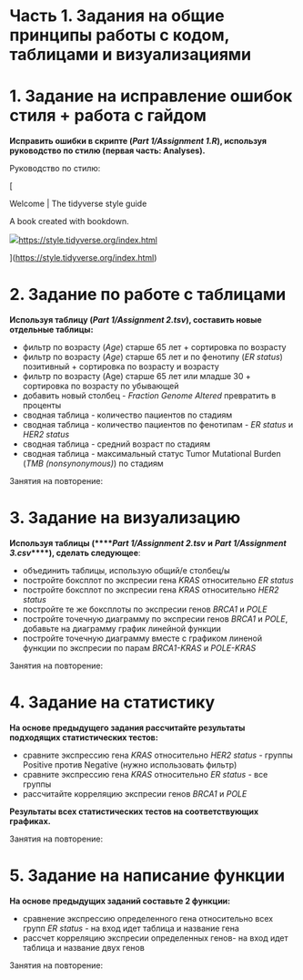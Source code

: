 # Часть 1. Задания на общие принципы работы с кодом, таблицами и визуализациями

1\. Задание на исправление ошибок стиля + работа с гайдом
=========================================================

  

**Исправить ошибки в скрипте (****_Part 1/Assignment 1.R_****), используя руководство по стилю (первая часть: Analyses).**

Руководство по стилю:

[

Welcome | The tidyverse style guide

A book created with bookdown.

![](https://www.google.com/s2/favicons?domain_url=https%3A%2F%2Fstyle.tidyverse.org%2Findex.html)https://style.tidyverse.org/index.html

](https://style.tidyverse.org/index.html)

2\. Задание по работе с таблицами
=================================

**Используя таблицу (****_Part 1/Assignment 2.tsv_****), составить новые отдельные таблицы:**

*   фильтр по возрасту (_Age_) старше 65 лет + сортировка по возрасту
*   фильтр по возрасту (_Age_) старше 65 лет и по фенотипу (_ER status_) позитивный + сортировка по возрасту и возрасту
*   фильтр по возрасту (Age) старше 65 лет или младше 30 + сортировка по возрасту по убывающей
*   добавить новый столбец - _Fraction Genome Altered_ превратить в проценты
*   сводная таблица - количество пациентов по стадиям
*   сводная таблица - количество пациентов по фенотипам - _ER status_ и _HER2 status_
*   сводная таблица - средний возраст по стадиям
*   сводная таблица - максимальный статус Tumor Mutational Burden (_TMB (nonsynonymous)_) по стадиям

Занятия на повторение:[](https://app.clickup.com/2590629/v/dc/2f1x5-1041/2f1x5-201?block=block-f9007f41-42d8-4214-9e21-8330de059226)

3\. Задание на визуализацию
===========================

**Используя таблицы (****_Part 1/Assignment 2.tsv_** **и** **_Part 1/Assignment 3.csv_****), сделать следующее**:

*   объединить таблицы, использую общий/е столбец/ы
*   постройте боксплот по экспресии гена _KRAS_ относительно _ER status_
*   постройте боксплот по экспресии гена _KRAS_ относительно _HER2 status_
*   постройте те же боксплоты по экспресии генов _BRCA1_ и _POLE_
*   постройте точечную диаграмму по экспресии генов _BRCA1_ и _POLE_, добавьте на диаграмму график линейной функции
*   постройте точечную диаграмму вместе с графиком линеной функции по экспресии по парам _BRCA1-KRAS_ и _POLE-KRAS_

  

Занятия на повторение:[](https://app.clickup.com/2590629/v/dc/2f1x5-1041/2f1x5-201?block=block-495d9c04-a04c-4994-96f2-ca6674ef5bf7)[](https://app.clickup.com/2590629/v/dc/2f1x5-1041/2f1x5-201?&block=block-984bad29-7f08-4b10-a33d-b4230c303fcb)

4\. Задание на статистику
=========================

**На основе предыдущего задания рассчитайте результаты подходящих статистических тестов:**

*   сравните экспрессию гена _KRAS_ относительно _HER2 status_ - группы Positive против Negative (нужно использовать фильтр)
*   сравните экспрессию гена _KRAS_ относительно _ER status_ - все группы
*   рассчитайте корреляцию экспресии генов _BRCA1_ и _POLE_

**Результаты всех статистических тестов на соответствующих графиках.**

Занятия на повторение:[](https://app.clickup.com/2590629/v/dc/2f1x5-1041/2f1x5-201?block=block-f45f414d-d20e-4490-99b7-1dd5cc5a2eb8)

5\. Задание на написание функции
================================

**На основе предыдущих заданий составьте 2 функции:**

*   сравнение экспрессию определенного гена относительно всех групп _ER status_ \- на вход идет таблица и название гена
*   рассчет корреляцию экспресии определенных генов- на вход идет таблица и название двух генов

Занятия на повторение:[](https://app.clickup.com/2590629/v/dc/2f1x5-1041/2f1x5-201?block=block-754c6322-3836-499e-84af-b39fcc55d7cb)